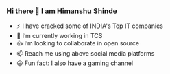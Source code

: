 ### Hi there 👋 I am Himanshu Shinde


<!--
**Himanshu-Shinde/Himanshu-Shinde** is a ✨ _special_ ✨ repository because its `README.md` (this file) appears on your GitHub profile.

Here are some ideas to get you started:
-->
- ⚡ I have cracked some of INDIA's Top IT companies  
- 🔭 I’m currently working in TCS
- :+1: I’m looking to collaborate in open source
- 📫 Reach me using above social media platforms 
- :smiley: Fun fact: I also have a gaming channel

